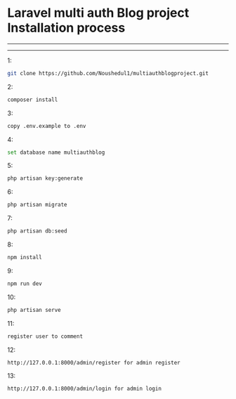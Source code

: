 # Laravel multi auth Blog project Installation process
---
---

1: 
``` bash
git clone https://github.com/Noushedul1/multiauthblogproject.git
```
2: 
``` bash
composer install
```
3: 
``` bash
copy .env.example to .env
```
4: 
``` bash
set database name multiauthblog
```
5: 
``` bash
php artisan key:generate
```
6: 
``` bash
php artisan migrate
```
7: 
``` bash
php artisan db:seed
```
8: 
``` bash
npm install
```
9: 
``` bash
npm run dev
```
10: 
``` bash
php artisan serve
```
11: 
``` bash
register user to comment
```
12: 
``` bash
http://127.0.0.1:8000/admin/register for admin register 
```
13: 
``` bash
http://127.0.0.1:8000/admin/login for admin login 
```
